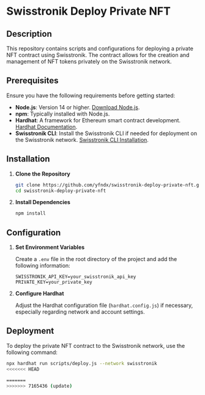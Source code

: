 # Swisstronik Deploy Private NFT

## Description

This repository contains scripts and configurations for deploying a private NFT contract using Swisstronik. The contract allows for the creation and management of NFT tokens privately on the Swisstronik network.

## Prerequisites

Ensure you have the following requirements before getting started:

- **Node.js**: Version 14 or higher. [Download Node.js](https://nodejs.org/).
- **npm**: Typically installed with Node.js.
- **Hardhat**: A framework for Ethereum smart contract development. [Hardhat Documentation](https://hardhat.org/getting-started/).
- **Swisstronik CLI**: Install the Swisstronik CLI if needed for deployment on the Swisstronik network. [Swisstronik CLI Installation](https://www.swisstronik.com/docs/cli).

## Installation

1. **Clone the Repository**

    ```bash
    git clone https://github.com/yfndx/swisstronik-deploy-private-nft.git
    cd swisstronik-deploy-private-nft
    ```

2. **Install Dependencies**

    ```bash
    npm install
    ```

## Configuration

1. **Set Environment Variables**

    Create a `.env` file in the root directory of the project and add the following information:

    ```
    SWISSTRONIK_API_KEY=your_swisstronik_api_key
    PRIVATE_KEY=your_private_key
    ```

2. **Configure Hardhat**

    Adjust the Hardhat configuration file (`hardhat.config.js`) if necessary, especially regarding network and account settings.

## Deployment

To deploy the private NFT contract to the Swisstronik network, use the following command:

```bash
npx hardhat run scripts/deploy.js --network swisstronik
<<<<<<< HEAD

=======
>>>>>>> 7165436 (update)
